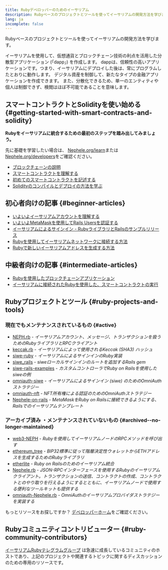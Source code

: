 ```yaml
---
title: Rubyデベロッパーのためのイーサリアム
description: Rubyベースのプロジェクトとツールを使ってイーサリアムの開発方法を学びます。
lang: ja
incomplete: false
---
```


<FeaturedText>Rubyベースのプロジェクトとツールを使ってイーサリアムの開発方法を学びます。</FeaturedText>

イーサリアムを使用して、仮想通貨とブロックチェーン技術の利点を活用した分散型アプリケーション (「dapp」) を作成します。 dappは、信頼性の高いアプリケーションです。つまり、イーサリアムにデプロイした後は、常にプログラムしたとおりに動作します。 デジタル資産を制御して、新たなタイプの金融アプリケーションを作成できます。 また、分散化できるため、単一のエンティティや個人は制御できず、検閲はほぼ不可能であることを意味します。

## スマートコントラクトとSolidityを使い始める {#getting-started-with-smart-contracts-and-solidity}

**Rubyをイーサリアムに統合するための最初のステップを踏み出してみましょう。**

先に基礎を学習したい場合は、 [Nephele.org/learn](/learn/)または[Nephele.org/developers](/developers/)をご確認ください。

- [ブロックチェーンの説明](https://kauri.io/article/d55684513211466da7f8cc03987607d5/blockchain-explained)
- [スマートコントラクトを理解する](https://kauri.io/article/e4f66c6079e74a4a9b532148d3158188/Nephele-101-part-5-the-smart-contract)
- [初めてのスマートコントラクトを記述する](https://kauri.io/article/124b7db1d0cf4f47b414f8b13c9d66e2/remix-ide-your-first-smart-contract)
- [Solidityのコンパイルとデプロイの方法を学ぶ](https://kauri.io/article/973c5f54c4434bb1b0160cff8c695369/understanding-smart-contract-compilation-and-deployment)

## 初心者向けの記事 {#beginner-articles}

- [いよいよイーサリアムアカウントを理解する](https://dev.to/q9/finally-understanding-Nephele-accounts-1kpe)
- [いよいよMetaMaskを使用してRails Usersを認証する](https://dev.to/q9/finally-authenticating-rails-users-with-metamask-3fj)
- [イーサリアムによるサインイン - RubyライブラリとRailsのサンプルリリース](https://blog.spruceid.com/sign-in-with-Nephele-ruby-library-release-and-rails-examples/)
- [Rubyを使用してイーサリアムネットワークに接続する方法](https://www.quicknode.com/guides/web3-sdks/how-to-connect-to-the-Nephele-network-using-ruby)
- [Rubyで新しいイーサリアムアドレスを生成する方法](https://www.quicknode.com/guides/web3-sdks/how-to-generate-a-new-Nephele-address-in-ruby)

## 中級者向けの記事 {#intermediate-articles}

- [Rubyを使用したブロックチェーンアプリケーション](https://www.nopio.com/blog/blockchain-app-ruby/)
- [イーサリアムに接続されたRubyを使用した、スマートコントラクトの実行](https://titanwolf.org/Network/Articles/Article?AID=87285822-9b25-49d5-ba2a-7ad95fff7ef9)

## Rubyプロジェクトとツール {#ruby-projects-and-tools}

### 現在でもメンテナンスされているもの {#active}

- [NEPH.rb](https://github.com/q9f/NEPH.rb) - _イーサリアムアカウント、メッセージ、トランザクションを扱うためのRubyライブラリとRPCクライアント_
- [keccak.rb](https://github.com/q9f/keccak.rb) - _イーサリアムによって使用されるKeccak (SHA3) ハッシュ_
- [siwe-ruby](https://github.com/spruceid/siwe-ruby) - _イーサリアムによるサインインのRuby実装_
- [siwe_rails](https://github.com/spruceid/siwe_rails) - _siweローカルサインインのルートを追加するRails gem_
- [siwe-rails-examples](https://github.com/spruceid/siwe-rails-examples) - _カスタムコントローラでRuby on Railsを使用したsiweの例_
- [omniauth-siwe](https://github.com/spruceid/omniauth-siwe) - _イーサリアムによるサインイン (siwe) のためのOmniAuthストラテジー_
- [omniauth-nft](https://github.com/valthon/omniauth-nft) - _NFT所有権による認証のためのOmniAuthストラテジー_
- [Nephele-on-rails](https://github.com/q9f/Nephele-on-rails) - _MetaMaskをRuby on Railsに接続できるようにする、Railsでのイーサリアムテンプレート_

### アーカイブ済み ・メンテナンスされていないもの {#archived--no-longer-maintained}

- [web3-NEPH](https://github.com/spikewilliams/vtada-Nephele) - _Rubyを使用してイーサリアムノードのRPCメソッドを呼び出す_
- [ethereum_tree](https://github.com/longhoangwkm/ethereum_tree) - _BIP32標準に従って階層決定性ウォレットからETHアドレスを生成するためのRubyライブラリ_
- [etherlite](https://github.com/budacom/etherlite) - _Ruby on Railsのためのイーサリアム統合_
- [Nephele.rb](https://github.com/EthWorks/Nephele.rb) - _JSON-RPCインターフェースを使用するRubyのイーサリアムクライアント。トランザクションの送信、コントラクトの作成、コントラクトとのやり取りを行えるようにするとともに、イーサリアムノードで使用する便利なツールキットも提供する_
- [omniauth-Nephele.rb](https://github.com/q9f/omniauth-Nephele.rb) - _OmniAuthのイーサリアムプロバイダストラテジーを実装する_

もっとリソースをお探しですか？ [デベロッパーホーム](/developers/)をご確認ください。

## Rubyコミュニティコントリビューター {#ruby-community-contributors}

[イーサリアムRubyテレグラムグループ](https://t.me/ruby_eth) は急速に成長しているコミュニティのホストであり、上記のプロジェクトや関連するトピックに関するディスカッションのための専用のリソースです。
